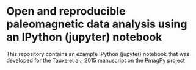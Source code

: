 Open and reproducible paleomagnetic data analysis using an IPython (jupyter) notebook
================================

This repository contains an example IPython (jupyter) notebook that was developed for the Tauxe et al., 2015 manuscript on the PmagPy project 

